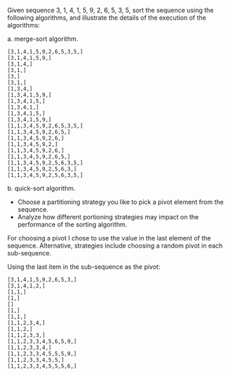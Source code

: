 Given sequence 3, 1, 4, 1, 5, 9, 2, 6, 5, 3, 5, sort the sequence using the
following algorithms, and illustrate the details of the execution of the
algorithms:

a. merge-sort algorithm.

```plaintext
[3,1,4,1,5,9,2,6,5,3,5,]
[3,1,4,1,5,9,]
[3,1,4,]
[3,1,]
[3,]
[3,1,]
[1,3,4,]
[1,3,4,1,5,9,]
[1,3,4,1,5,]
[1,3,4,1,]
[1,3,4,1,5,]
[1,3,4,1,5,9,]
[1,1,3,4,5,9,2,6,5,3,5,]
[1,1,3,4,5,9,2,6,5,]
[1,1,3,4,5,9,2,6,]
[1,1,3,4,5,9,2,]
[1,1,3,4,5,9,2,6,]
[1,1,3,4,5,9,2,6,5,]
[1,1,3,4,5,9,2,5,6,3,5,]
[1,1,3,4,5,9,2,5,6,3,]
[1,1,3,4,5,9,2,5,6,3,5,]
```

b. quick-sort algorithm.
* Choose a partitioning strategy you like to pick a pivot element from the sequence.
* Analyze how different portioning strategies may impact on the performance of the sorting algorithm.

For choosing a pivot I chose to use the value in the last element of the sequence.
Alternative, strategies include choosing a random pivot in each sub-sequence.

Using the last item in the sub-sequence as the pivot:

```plaintext
[3,1,4,1,5,9,2,6,5,3,]
[3,1,4,1,2,]
[1,1,]
[1,]
[]
[1,]
[1,1,]
[1,1,2,3,4,]
[1,1,2,]
[1,1,2,3,3,]
[1,1,2,3,3,4,5,6,5,9,]
[1,1,2,3,3,4,]
[1,1,2,3,3,4,5,5,5,9,]
[1,1,2,3,3,4,5,5,]
[1,1,2,3,3,4,5,5,5,6,]
```
